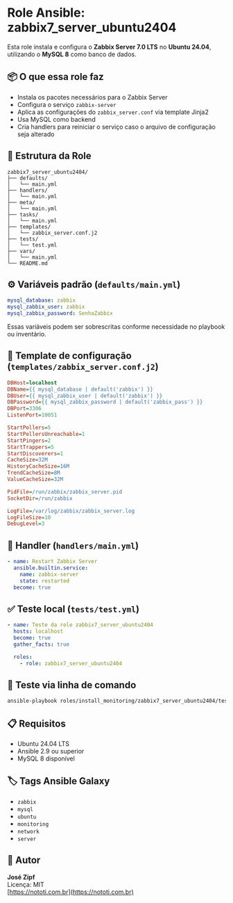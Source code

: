 # Role Ansible: zabbix7_server_ubuntu2404

Esta role instala e configura o **Zabbix Server 7.0 LTS** no **Ubuntu 24.04**, utilizando o **MySQL 8** como banco de dados.

## 📦 O que essa role faz

- Instala os pacotes necessários para o Zabbix Server
- Configura o serviço `zabbix-server`
- Aplica as configurações do `zabbix_server.conf` via template Jinja2
- Usa MySQL como backend
- Cria handlers para reiniciar o serviço caso o arquivo de configuração seja alterado

## 📁 Estrutura da Role

```
zabbix7_server_ubuntu2404/
├── defaults/
│   └── main.yml
├── handlers/
│   └── main.yml
├── meta/
│   └── main.yml
├── tasks/
│   └── main.yml
├── templates/
│   └── zabbix_server.conf.j2
├── tests/
│   └── test.yml
├── vars/
│   └── main.yml
└── README.md
```

## ⚙️ Variáveis padrão (`defaults/main.yml`)

```yaml
mysql_database: zabbix
mysql_zabbix_user: zabbix
mysql_zabbix_password: SenhaZabbix
```

Essas variáveis podem ser sobrescritas conforme necessidade no playbook ou inventário.

## 🧾 Template de configuração (`templates/zabbix_server.conf.j2`)

```ini
DBHost=localhost
DBName={{ mysql_database | default('zabbix') }}
DBUser={{ mysql_zabbix_user | default('zabbix') }}
DBPassword={{ mysql_zabbix_password | default('zabbix_pass') }}
DBPort=3306
ListenPort=10051

StartPollers=5
StartPollersUnreachable=1
StartPingers=2
StartTrappers=5
StartDiscoverers=1
CacheSize=32M
HistoryCacheSize=16M
TrendCacheSize=8M
ValueCacheSize=32M

PidFile=/run/zabbix/zabbix_server.pid
SocketDir=/run/zabbix

LogFile=/var/log/zabbix/zabbix_server.log
LogFileSize=10
DebugLevel=3
```

## 🔁 Handler (`handlers/main.yml`)

```yaml
- name: Restart Zabbix Server
  ansible.builtin.service:
    name: zabbix-server
    state: restarted
  become: true
```

## ✅ Teste local (`tests/test.yml`)

```yaml
- name: Teste da role zabbix7_server_ubuntu2404
  hosts: localhost
  become: true
  gather_facts: true

  roles:
    - role: zabbix7_server_ubuntu2404
```

## 🧪 Teste via linha de comando

```bash
ansible-playbook roles/install_monitoring/zabbix7_server_ubuntu2404/tests/test.yml
```

## 📋 Requisitos

- Ubuntu 24.04 LTS
- Ansible 2.9 ou superior
- MySQL 8 disponível

## 🏷️ Tags Ansible Galaxy

- `zabbix`
- `mysql`
- `ubuntu`
- `monitoring`
- `network`
- `server`

## 🧑 Autor

**José Zipf**  
Licença: MIT  
[https://nototi.com.br](https://nototi.com.br)
